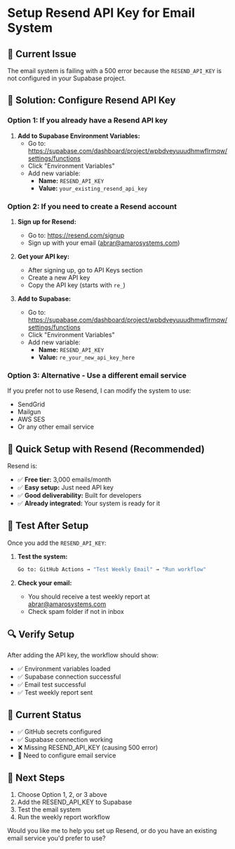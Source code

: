 # Setup Resend API Key for Email System

## 🚨 **Current Issue**
The email system is failing with a 500 error because the `RESEND_API_KEY` is not configured in your Supabase project.

## 🔧 **Solution: Configure Resend API Key**

### **Option 1: If you already have a Resend API key**

1. **Add to Supabase Environment Variables:**
   - Go to: https://supabase.com/dashboard/project/wpbdveyuuudhmwflrmqw/settings/functions
   - Click "Environment Variables"
   - Add new variable:
     - **Name:** `RESEND_API_KEY`
     - **Value:** `your_existing_resend_api_key`

### **Option 2: If you need to create a Resend account**

1. **Sign up for Resend:**
   - Go to: https://resend.com/signup
   - Sign up with your email (abrar@amarosystems.com)

2. **Get your API key:**
   - After signing up, go to API Keys section
   - Create a new API key
   - Copy the API key (starts with `re_`)

3. **Add to Supabase:**
   - Go to: https://supabase.com/dashboard/project/wpbdveyuuudhmwflrmqw/settings/functions
   - Click "Environment Variables"
   - Add new variable:
     - **Name:** `RESEND_API_KEY`
     - **Value:** `re_your_new_api_key_here`

### **Option 3: Alternative - Use a different email service**

If you prefer not to use Resend, I can modify the system to use:
- SendGrid
- Mailgun
- AWS SES
- Or any other email service

## 📧 **Quick Setup with Resend (Recommended)**

Resend is:
- ✅ **Free tier:** 3,000 emails/month
- ✅ **Easy setup:** Just need API key
- ✅ **Good deliverability:** Built for developers
- ✅ **Already integrated:** Your system is ready for it

## 🧪 **Test After Setup**

Once you add the `RESEND_API_KEY`:

1. **Test the system:**
   ```bash
   Go to: GitHub Actions → "Test Weekly Email" → "Run workflow"
   ```

2. **Check your email:**
   - You should receive a test weekly report at abrar@amarosystems.com
   - Check spam folder if not in inbox

## 🔍 **Verify Setup**

After adding the API key, the workflow should show:
- ✅ Environment variables loaded
- ✅ Supabase connection successful
- ✅ Email test successful
- ✅ Test weekly report sent

## 📝 **Current Status**
- ✅ GitHub secrets configured
- ✅ Supabase connection working
- ❌ Missing RESEND_API_KEY (causing 500 error)
- 🔄 Need to configure email service

## 🚀 **Next Steps**
1. Choose Option 1, 2, or 3 above
2. Add the RESEND_API_KEY to Supabase
3. Test the email system
4. Run the weekly report workflow

Would you like me to help you set up Resend, or do you have an existing email service you'd prefer to use?